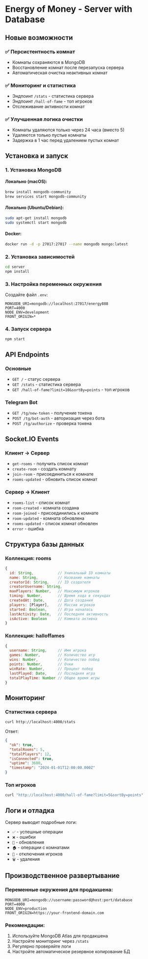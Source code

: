 # Energy of Money - Server with Database

## Новые возможности

### ✅ Персистентность комнат
- Комнаты сохраняются в MongoDB
- Восстановление комнат после перезапуска сервера
- Автоматическая очистка неактивных комнат

### ✅ Мониторинг и статистика
- Эндпоинт `/stats` - статистика сервера
- Эндпоинт `/hall-of-fame` - топ игроков
- Отслеживание активности комнат

### ✅ Улучшенная логика очистки
- Комнаты удаляются только через 24 часа (вместо 5)
- Удаляются только пустые комнаты
- Задержка в 1 час перед удалением пустых комнат

## Установка и запуск

### 1. Установка MongoDB

#### Локально (macOS):
```bash
brew install mongodb-community
brew services start mongodb-community
```

#### Локально (Ubuntu/Debian):
```bash
sudo apt-get install mongodb
sudo systemctl start mongodb
```

#### Docker:
```bash
docker run -d -p 27017:27017 --name mongodb mongo:latest
```

### 2. Установка зависимостей
```bash
cd server
npm install
```

### 3. Настройка переменных окружения
Создайте файл `.env`:
```env
MONGODB_URI=mongodb://localhost:27017/energy888
PORT=4000
NODE_ENV=development
FRONT_ORIGIN=*
```

### 4. Запуск сервера
```bash
npm start
```

## API Endpoints

### Основные
- `GET /` - статус сервера
- `GET /stats` - статистика сервера
- `GET /hall-of-fame?limit=10&sortBy=points` - топ игроков

### Telegram Bot
- `GET /tg/new-token` - получение токена
- `POST /tg/bot-auth` - авторизация через бота
- `POST /tg/authorize` - проверка токена

## Socket.IO Events

### Клиент → Сервер
- `get-rooms` - получить список комнат
- `create-room` - создать комнату
- `join-room` - присоединиться к комнате
- `rooms-updated` - обновить список комнат

### Сервер → Клиент
- `rooms-list` - список комнат
- `room-created` - комната создана
- `room-joined` - присоединились к комнате
- `room-updated` - комната обновлена
- `rooms-updated` - список комнат обновлен
- `error` - ошибка

## Структура базы данных

### Коллекция: rooms
```javascript
{
  id: String,           // Уникальный ID комнаты
  name: String,         // Название комнаты
  creatorId: String,    // ID создателя
  creatorUsername: String,
  maxPlayers: Number,   // Максимум игроков
  timing: Number,       // Время хода в секундах
  createdAt: Date,      // Дата создания
  players: [Player],    // Массив игроков
  started: Boolean,     // Игра началась
  lastActivity: Date,   // Последняя активность
  isActive: Boolean     // Комната активна
}
```

### Коллекция: halloffames
```javascript
{
  username: String,     // Имя игрока
  games: Number,        // Количество игр
  wins: Number,         // Количество побед
  points: Number,       // Очки
  winRate: Number,      // Процент побед
  lastPlayed: Date,     // Последняя игра
  totalPlayTime: Number // Общее время игры
}
```

## Мониторинг

### Статистика сервера
```bash
curl http://localhost:4000/stats
```

Ответ:
```json
{
  "ok": true,
  "totalRooms": 5,
  "totalPlayers": 12,
  "isConnected": true,
  "uptime": 3600,
  "timestamp": "2024-01-01T12:00:00.000Z"
}
```

### Топ игроков
```bash
curl "http://localhost:4000/hall-of-fame?limit=5&sortBy=points"
```

## Логи и отладка

Сервер выводит подробные логи:
- `✅` - успешные операции
- `❌` - ошибки
- `🔄` - обновления
- `🏠` - операции с комнатами
- `👋` - отключения игроков
- `🗑️` - удаления

## Производственное развертывание

### Переменные окружения для продакшена:
```env
MONGODB_URI=mongodb://username:password@host:port/database
PORT=4000
NODE_ENV=production
FRONT_ORIGIN=https://your-frontend-domain.com
```

### Рекомендации:
1. Используйте MongoDB Atlas для продакшена
2. Настройте мониторинг через `/stats`
3. Регулярно проверяйте логи
4. Настройте автоматическое резервное копирование БД
